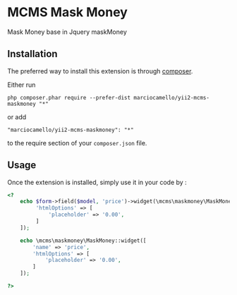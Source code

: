 MCMS Mask Money
===============
Mask Money base in Jquery maskMoney

Installation
------------

The preferred way to install this extension is through [composer](http://getcomposer.org/download/).

Either run

```
php composer.phar require --prefer-dist marciocamello/yii2-mcms-maskmoney "*"
```

or add

```
"marciocamello/yii2-mcms-maskmoney": "*"
```

to the require section of your `composer.json` file.


Usage
-----

Once the extension is installed, simply use it in your code by  :

```php
<?
	echo $form->field($model, 'price')->widget(\mcms\maskmoney\MaskMoney::className(),[
		 'htmlOptions' => [
			 'placeholder' => '0.00',
		 ]
	]);

	echo \mcms\maskmoney\MaskMoney::widget([
		'name' => 'price',
		'htmlOptions' => [
			'placeholder' => '0.00',
		]
	]);

?>

```